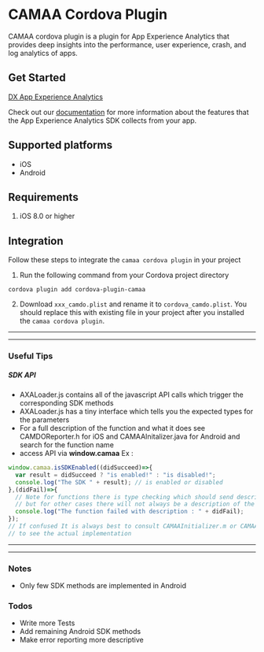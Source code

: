 # CAMAA Cordova Plugin

CAMAA cordova plugin is a plugin for App Experience Analytics that provides deep insights into the performance, user experience, crash, and log analytics of apps.


## Get Started
[DX App Experience Analytics](https://www.broadcom.com/info/aiops/app-analytics)

Check out our [documentation](https://techdocs.broadcom.com/content/broadcom/techdocs/us/en/ca-enterprise-software/it-operations-management/app-experience-analytics-saas/SaaS/reference/data-collected-by-ca-app-experience-analytics-sdk.html) for more information about the features that the App Experience Analytics SDK collects from your app.

## Supported platforms
* iOS
* Android

## Requirements
1. iOS 8.0 or higher

## Integration
Follow these steps to integrate the `camaa cordova plugin` in your project
1. Run the following command from your Cordova project directory
```
cordova plugin add cordova-plugin-camaa
```
2. Download `xxx_camdo.plist` and rename it to `cordova_camdo.plist`. You should replace this with existing file in your project after you installed the `camaa cordova plugin`.


---
---
### Useful Tips
  ##### SDK API

- AXALoader.js contains all of the javascript API calls which trigger the corresponding SDK methods
- AXALoader.js has a tiny interface which tells you the expected types for the parameters
- For a full description of the function and what it does see CAMDOReporter.h for iOS and CAMAAInitalizer.java for Android and search for the function name
-  access API via **window.camaa**  Ex :
  ```js
window.camaa.isSDKEnabled((didSucceed)=>{
    var result = didSucceed ? "is enabled!" : "is disabled!";
    console.log("The SDK " + result); // is enabled or disabled
},(didFail)=>{
    // Note for functions there is type checking which should send descriptive error messages on failure
    // but for other cases there will not always be a description of the error
    console.log("The function failed with description : " + didFail);
});
// If confused It is always best to consult CAMAAInitializer.m or CAMAAInitalizer.java
  // to see the actual implementation
  ```

---
---

### Notes

  - Only few SDK methods are implemented in Android

### Todos

 - Write more Tests
 - Add remaining Android SDK methods
 - Make error reporting more descriptive

